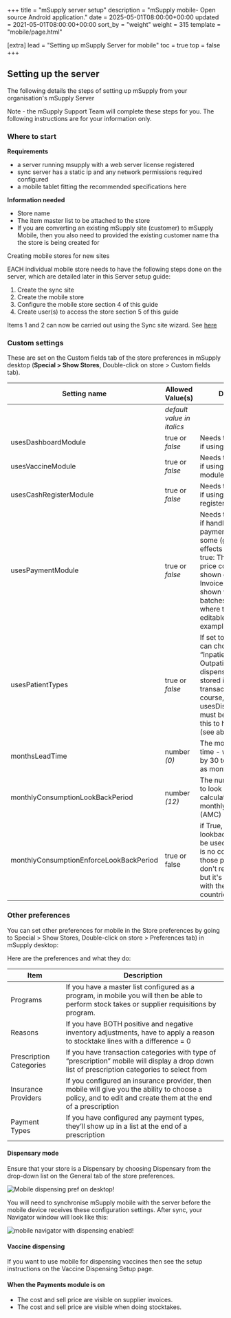+++
title = "mSupply server setup"
description = "mSupply mobile- Open source Android application."
date = 2025-05-01T08:00:00+00:00
updated = 2021-05-01T08:00:00+00:00
sort_by = "weight"
weight = 315
template = "mobile/page.html"

[extra]
lead = "Setting up mSupply Server for mobile"
toc = true
top = false
+++

## Setting up the server


The following details the steps of setting up mSupply from your organisation's mSupply Server

Note - the mSupply Support Team will complete these steps for you.
The following instructions are for your information only.

### Where to start
**Requirements**

* a server running msupply with a web server license registered
* sync server has a static ip and any network permissions required configured
* a mobile tablet fitting the recommended specifications here

**Information needed** 
* Store name
* The item master list to be attached to the store    
* If you are converting an existing mSupply site (customer) to mSupply Mobile, then you also need to provided the existing customer name tha the store is being created for

Creating mobile stores for new sites

EACH individual mobile store needs to have the following steps done on the server, which are detailed later in this Server setup guide:

1. Create the sync site 
2. Create the mobile store 
3. Configure the mobile store section 4 of this guide
4. Create user(s) to access the store section 5 of this guide

Items 1 and 2 can now be carried out using the Sync site wizard. See [here](https://docs.msupply.org.nz/synchronisation:sync_sites)


### Custom settings

 These are set on the Custom fields tab of the store preferences in mSupply desktop (**Special > Show Stores**, Double-click on store > Custom fields tab). 

| Setting name                            | Allowed Value(s) | Description | 
|-----------------------------------------|---------------------|--------------| 
|| *default value in italics*       || 
| usesDashboardModule                     | true or *false*       | Needs to be set to true if using the dashboard         | 
| usesVaccineModule                       | true or *false*       | Needs to be set to true if using the vaccines module                                | 
| usesCashRegisterModule                  | true or *false*       | Needs to be set to true if using the cash register                   | 
| usesPaymentModule                       | true or *false*       | Needs to be set to true if handling cash payments. There are some (good!) side effects if this setting is true: The sell and cost price columns are shown on Supplier Invoices and are also shown when editing batches in a stocktake where the sell price is editable. See below for examples. | 
| usesPatientTypes                        | true or *false*       | If set to true then you can choose between “Inpatient and Outpatient” when dispensing. The data is stored in the transact.user1 field. Of course, usesDispensaryModule must be set to true for this to have any effect  (see above)    | 
| monthsLeadTime                          | number *(0)*          | The months of lead time - will be multiplied by 30 to use in mobile as months of lead time            | 
| monthlyConsumptionLookBackPeriod        | number *(12)*         | The number of months to look back when calculating average monthly consumption (AMC)                | 
| monthlyConsumptionEnforceLookBackPeriod | true or false       | if True, then the full lookbackup period will be used, even if there is no consumption in those periods. We don't recommend this, but it's here to comply with the rules in some countries          | 

### Other preferences

You can set other preferences for mobile in the Store preferences by going to Special > Show Stores, Double-click on store > Preferences tab) in mSupply desktop:

Here are the preferences and what they do:

| Item                    | Description                                                                                                                                                 | 
|-------------------------|-------------------------------------------------------------------------------------------------------------------------------------------------------------| 
| Programs                | If you have a master list configured as a program, in mobile you will then be able to perform stock takes or supplier requisitions by program.              | 
| Reasons                 | If you have BOTH positive and negative inventory adjustments, have to apply a reason to stocktake lines with a difference = 0                               | 
| Prescription Categories | If you have transaction categories with type of “prescription” mobile will display a drop down list of prescription categories to select from               | 
| Insurance Providers     | If you configured an insurance provider, then mobile will give you the ability to choose a policy, and to edit and create them at the end of a prescription | 
| Payment Types           | If you have configured any payment types, they’ll show up in a list at the end of a prescription                                                            | 

#### Dispensary mode 

Ensure that your store is a Dispensary by choosing Dispensary from the drop-down list on the General tab of the store preferences.

![Mobile dispensing pref on desktop!](/mobile/setup/images/dispensary_mode_desktop.png)

You will need to synchronise mSupply mobile with the server before the mobile device receives these configuration settings. After sync, your Navigator window will look like this:

![mobile navigator with dispensing enabled!](/mobile/setup/images/mobile_nav_w_dispensing.png)

#### Vaccine dispensing

If you want to use mobile for dispensing vaccines then see the setup instructions on the Vaccine Dispensing Setup page.


#### When the Payments module is on
* The cost and sell price are visible on supplier invoices.
* The cost and sell price are visible when doing stocktakes.

